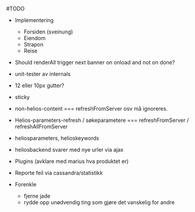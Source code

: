 #TODO
- Implementering
  - Forsiden (sveinung)
  - Eiendom
  - Strapon
  - Reise

- Should renderAll trigger next banner on onload and not on done?

- unit-tester av internals

- 12 eller 10px gutter?
- sticky

- non-helios-content === refreshFromServer osv må ignoreres.

- Helios-parameters-refresh / søkeparametere === refreshFromServer
 / refreshAllFromServer
- heliosparameters, helioskeywords
- heliosbackend svarer med nye urler via ajax
- Plugins (avklare med marius hva produktet er)
- Reporte feil via cassandra/statistikk

- Forenkle
  - fjerne jade
  - rydde opp unødvendig ting som gjøre det vanskelig for andre